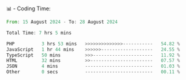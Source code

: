 📊 - Coding Time:
<!--START_SECTION:waka-->

```rust
From: 15 August 2024 - To: 28 August 2024

Total Time: 7 hrs 5 mins

PHP          3 hrs 53 mins   >>>>>>>>>>>>>>-----------   54.82 %
JavaScript   1 hr 44 mins    >>>>>>-------------------   24.55 %
TypeScript   50 mins         >>>----------------------   11.92 %
HTML         32 mins         >>-----------------------   07.57 %
JSON         4 mins          -------------------------   01.03 %
Other        0 secs          -------------------------   00.11 %
```

<!--END_SECTION:waka-->
